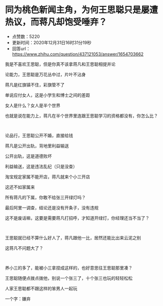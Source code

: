 # 同为桃色新闻主角，为何王思聪只是屡遭热议，而蒋凡却饱受唾弃？
- 点赞数：5220
- 更新时间：2020年12月31日16时31分19秒
- 回答url：https://www.zhihu.com/question/437121053/answer/1654703662
<body>
 <p data-pid="E-XYjmMr">我是不喜欢王思聪，但是你真不该拿蒋凡和王思聪相提并论</p>
 <p data-pid="-R1FXeTM">论能力，王思聪是万花丛中过，片叶不沾身</p>
 <p data-pid="cEPm34NG">蒋凡是红旗镇不住，彩旗管不了</p>
 <p data-pid="yMSI-tZ8">单说应付女人，这是小学生和博士之间的差距</p>
 <p data-pid="TyOc7W3M">女人是什么？女人是半个世界</p>
 <p data-pid="Do3C45bv">也就是说在能力上，蒋凡在半个世界里连跟王思聪学习的资格都没有，你怎么比？</p>
 <p class="ztext-empty-paragraph"><br></p>
 <p data-pid="uSbM5dYW">论品行，王思聪公开不婚，直接给钱</p>
 <p data-pid="Q7gIlafM">蒋凡是公开出轨，背地里利益输送</p>
 <p data-pid="dqW8NCNx">公开出轨，这是道德败坏</p>
 <p data-pid="4Rhyr7RA">利益输送，这是违法乱纪（只是没查）</p>
 <p data-pid="RNoWhyUC">淘宝规定家属不能开店，蒋凡就来个小三开店</p>
 <p data-pid="V5CxZ4Pb">这还不如家属来</p>
 <p data-pid="WijNgKzf">所有蒋凡的下属，你敢不给张三开绿灯吗？</p>
 <p data-pid="FMU7Rocn">最后阿里一调查，结论还是没有开条子，没有违规</p>
 <p data-pid="aGprbehX">这不是废话嘛，这要是需要蒋凡打招呼，才知道开绿灯，你经理还当不当了？</p>
 <p class="ztext-empty-paragraph"><br></p>
 <p data-pid="XDlepbdb">王思聪就已经不算什么好人了，蒋凡跟他一比，居然还能比出来云泥之别</p>
 <p data-pid="ZgpyYWiy">这蒋凡不问题大了？</p>
 <p class="ztext-empty-paragraph"><br></p>
 <p data-pid="1NY4BOH4">养小三的多了，能被小三拿捏成这样的，也好意思往王思聪那里凑？</p>
 <p data-pid="wu-5FjJU">王思聪随便点拨点拨他，别说一个张三了，十个张三也玩的轻轻松松</p>
 <p data-pid="iQufrXOv">人家王思聪都不跟这样的笨男人一起玩</p>
 <p data-pid="QUxQNmZa">一个字：嫌弃</p>
 <p></p>
 <p></p>
 <p></p>
</body>